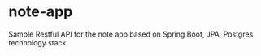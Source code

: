 # note-app
Sample Restful API for the note app based on Spring Boot, JPA, Postgres technology stack
